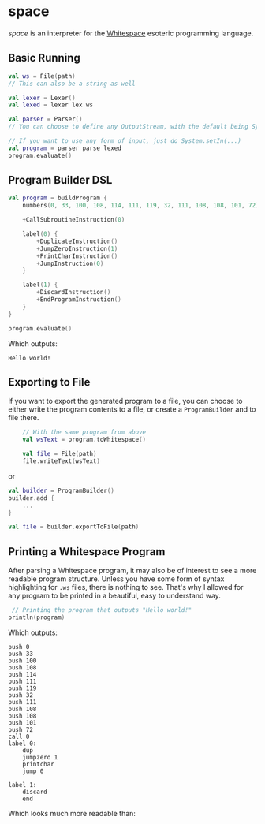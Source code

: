 space
=====

_space_ is an interpreter for the [Whitespace](https://en.wikipedia.org/wiki/Whitespace_\(programming_language\)) esoteric programming language.

## Basic Running
```kotlin
val ws = File(path)
// This can also be a string as well

val lexer = Lexer()
val lexed = lexer lex ws

val parser = Parser()
// You can choose to define any OutputStream, with the default being System.out

// If you want to use any form of input, just do System.setIn(...)
val program = parser parse lexed
program.evaluate()
```

## Program Builder DSL
```kotlin
val program = buildProgram {
    numbers(0, 33, 100, 108, 114, 111, 119, 32, 111, 108, 108, 101, 72)

    +CallSubroutineInstruction(0)

    label(0) {
        +DuplicateInstruction()
        +JumpZeroInstruction(1)
        +PrintCharInstruction()
        +JumpInstruction(0)
    }

    label(1) {
        +DiscardInstruction()
        +EndProgramInstruction()
    }
}

program.evaluate()
```

Which outputs:

`Hello world!`

## Exporting to File
If you want to export the generated program to a file, you can choose to either
write the program contents to a file, or create a `ProgramBuilder` and to file there.

```kotlin
    // With the same program from above
    val wsText = program.toWhitespace()

    val file = File(path)
    file.writeText(wsText)
```

or

```kotlin
val builder = ProgramBuilder()
builder.add {
    ...
}

val file = builder.exportToFile(path)
```

## Printing a Whitespace Program
After parsing a Whitespace program, it may also be of interest to see
a more readable program structure. Unless you have some form of syntax
highlighting for `.ws` files, there is nothing to see. That's why I allowed for any program to be printed in a beautiful, easy to understand way.

```kotlin
 // Printing the program that outputs "Hello world!"
println(program)
```

Which outputs:

```
push 0
push 33
push 100
push 108
push 114
push 111
push 119
push 32
push 111
push 108
push 108
push 101
push 72
call 0
label 0:
    dup
    jumpzero 1
    printchar
    jump 0

label 1:
    discard
    end
```

Which looks much more readable than:

```
    
   	    	
   		  	  
   		 		  
   			  	 
   		 				
   			 			
   	     
   		 				
   		 		  
   		 		  
   		  	 	
   	  	   

 	  

    
 
 
	  	
	
  
 	  

   	
 




```